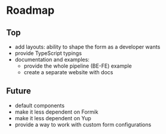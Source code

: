 # Roadmap 

## Top

* add layouts: ability to shape the form as a developer wants
* provide TypeScript typings
* documentation and examples:
  * provide the whole pipeline (BE-FE) example
  * create a separate website with docs

## Future

* default components
* make it less dependent on Formik
* make it less dependent on Yup
* provide a way to work with custom form configurations
